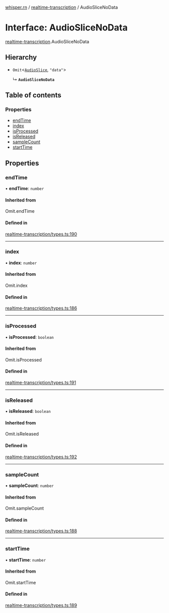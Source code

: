 [whisper.rn](../README.md) / [realtime-transcription](../modules/realtime_transcription.md) / AudioSliceNoData

# Interface: AudioSliceNoData

[realtime-transcription](../modules/realtime_transcription.md).AudioSliceNoData

## Hierarchy

- `Omit`<[`AudioSlice`](realtime_transcription.AudioSlice.md), ``"data"``\>

  ↳ **`AudioSliceNoData`**

## Table of contents

### Properties

- [endTime](realtime_transcription.AudioSliceNoData.md#endtime)
- [index](realtime_transcription.AudioSliceNoData.md#index)
- [isProcessed](realtime_transcription.AudioSliceNoData.md#isprocessed)
- [isReleased](realtime_transcription.AudioSliceNoData.md#isreleased)
- [sampleCount](realtime_transcription.AudioSliceNoData.md#samplecount)
- [startTime](realtime_transcription.AudioSliceNoData.md#starttime)

## Properties

### endTime

• **endTime**: `number`

#### Inherited from

Omit.endTime

#### Defined in

[realtime-transcription/types.ts:190](https://github.com/mybigday/whisper.rn/blob/5c1c70c/src/realtime-transcription/types.ts#L190)

___

### index

• **index**: `number`

#### Inherited from

Omit.index

#### Defined in

[realtime-transcription/types.ts:186](https://github.com/mybigday/whisper.rn/blob/5c1c70c/src/realtime-transcription/types.ts#L186)

___

### isProcessed

• **isProcessed**: `boolean`

#### Inherited from

Omit.isProcessed

#### Defined in

[realtime-transcription/types.ts:191](https://github.com/mybigday/whisper.rn/blob/5c1c70c/src/realtime-transcription/types.ts#L191)

___

### isReleased

• **isReleased**: `boolean`

#### Inherited from

Omit.isReleased

#### Defined in

[realtime-transcription/types.ts:192](https://github.com/mybigday/whisper.rn/blob/5c1c70c/src/realtime-transcription/types.ts#L192)

___

### sampleCount

• **sampleCount**: `number`

#### Inherited from

Omit.sampleCount

#### Defined in

[realtime-transcription/types.ts:188](https://github.com/mybigday/whisper.rn/blob/5c1c70c/src/realtime-transcription/types.ts#L188)

___

### startTime

• **startTime**: `number`

#### Inherited from

Omit.startTime

#### Defined in

[realtime-transcription/types.ts:189](https://github.com/mybigday/whisper.rn/blob/5c1c70c/src/realtime-transcription/types.ts#L189)
